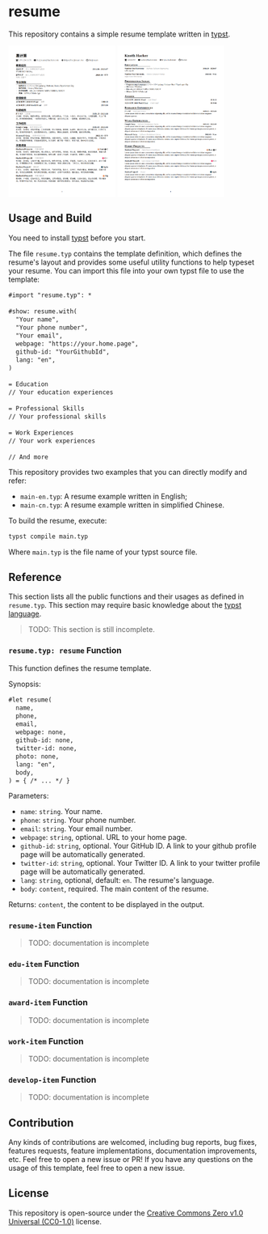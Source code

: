 # resume

This repository contains a simple resume template written in [typst].

<div style="display:flex;">
  <img src="figures/cn-example.png" height="300px" style="margin-right:4px;" />
  <img src="figures/en-example.png" height="300px" />
</div>

## Usage and Build

You need to install [typst] before you start.

The file `resume.typ` contains the template definition, which defines the resume's layout and provides some useful utility functions to help typeset your resume.
You can import this file into your own typst file to use the template:

```typst
#import "resume.typ": *

#show: resume.with(
  "Your name",
  "Your phone number",
  "Your email",
  webpage: "https://your.home.page",
  github-id: "YourGithubId",
  lang: "en",
)

= Education
// Your education experiences

= Professional Skills
// Your professional skills

= Work Experiences
// Your work experiences

// And more
```

This repository provides two examples that you can directly modify and refer:

- `main-en.typ`: A resume example written in English;
- `main-cn.typ`: A resume example written in simplified Chinese.

To build the resume, execute:

```bash
typst compile main.typ
```

Where `main.typ` is the file name of your typst source file.

## Reference

This section lists all the public functions and their usages as defined in `resume.typ`.
This section may require basic knowledge about the [typst language](https://typst.app/docs/reference/).

> TODO: This section is still incomplete.

### `resume.typ: resume` Function

This function defines the resume template.

Synopsis:

```typst
#let resume(
  name,
  phone,
  email,
  webpage: none,
  github-id: none,
  twitter-id: none,
  photo: none,
  lang: "en",
  body,
) = { /* ... */ }
```

Parameters:

- `name`: `string`. Your name.
- `phone`: `string`. Your phone number.
- `email`: `string`. Your email number.
- `webpage`: `string`, optional. URL to your home page.
- `github-id`: `string`, optional. Your GitHub ID. A link to your github profile page will be automatically generated.
- `twitter-id`: `string`, optional. Your Twitter ID. A link to your twitter profile page will be automatically generated.
- `lang`: `string`, optional, default: `en`. The resume's language.
- `body`: `content`, required. The main content of the resume.

Returns: `content`, the content to be displayed in the output.

### `resume-item` Function

> TODO: documentation is incomplete

### `edu-item` Function

> TODO: documentation is incomplete

### `award-item` Function

> TODO: documentation is incomplete

### `work-item` Function

> TODO: documentation is incomplete

### `develop-item` Function

> TODO: documentation is incomplete

## Contribution

Any kinds of contributions are welcomed, including bug reports, bug fixes, features requests, feature implementations, documentation improvements, etc.
Feel free to open a new issue or PR!
If you have any questions on the usage of this template, feel free to open a new issue.

## License

This repository is open-source under the [Creative Commons Zero v1.0 Universal (CC0-1.0)](./LICENSE) license.

[typst]: (https://typst.app/)
